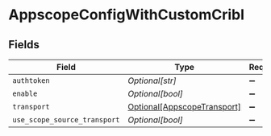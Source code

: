 # AppscopeConfigWithCustomCribl


## Fields

| Field                                                                   | Type                                                                    | Required                                                                | Description                                                             |
| ----------------------------------------------------------------------- | ----------------------------------------------------------------------- | ----------------------------------------------------------------------- | ----------------------------------------------------------------------- |
| `authtoken`                                                             | *Optional[str]*                                                         | :heavy_minus_sign:                                                      | N/A                                                                     |
| `enable`                                                                | *Optional[bool]*                                                        | :heavy_minus_sign:                                                      | N/A                                                                     |
| `transport`                                                             | [Optional[AppscopeTransport]](../../models/shared/appscopetransport.md) | :heavy_minus_sign:                                                      | N/A                                                                     |
| `use_scope_source_transport`                                            | *Optional[bool]*                                                        | :heavy_minus_sign:                                                      | N/A                                                                     |